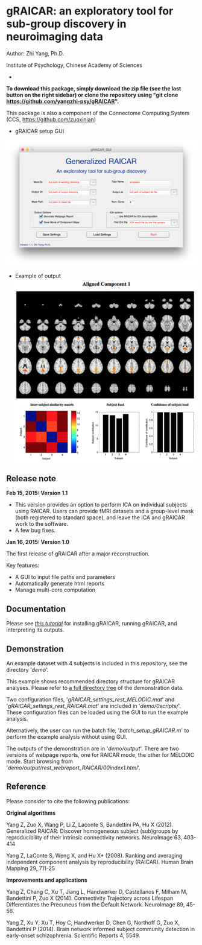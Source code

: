 # gRAICAR: an exploratory tool for sub-group discovery in neuroimaging data

Author: Zhi Yang, Ph.D.

Institute of Psychology, Chinese Academy of Sciences

-
**To download this package, simply download the zip file (see the last button on the right sidebar) or clone the repository using "git clone https://github.com/yangzhi-psy/gRAICAR".**

This package is also a component of the Connectome Computing System (CCS, https://github.com/zuoxinian)

- gRAICAR setup GUI

![gRAICAR_GUI_init_1.1](tutorial/gRAICAR_GUI_init_1.1.png)

- Example of output
![gRAICAR_webreport](tutorial/gRAICAR_report_AC1.png)



## Release note
**Feb 15, 2015: Version 1.1**

- This version provides an option to perform ICA on individual subjects using RAICAR. Users can provide fMRI datasets and a group-level mask (both registered to standard space), and leave the ICA and gRAICAR work to the software.
- A few bug fixes.


**Jan 16, 2015: Version 1.0**

The first release of gRAICAR after a major reconstruction. 

Key features:

- A GUI to input file paths and parameters
- Automatically generate html reports
- Manage multi-core computation

## Documentation
Please see [_this tutorial_](tutorial/tutorial.md) for installing gRAICAR, running gRAICAR, and interpreting its outputs.

## Demonstration
An example dataset with 4 subjects is included in this repository, see the directory '_demo_'. 

This example shows recommended directory structure for gRAICAR analyses. Please refer to [a full directory tree](demo/directoryTree.txt) of the demonstration data.

Two configuration files, '_gRAICAR_settings_rest_MELODIC.mat_' and '_gRAICAR_settings_rest_RAICAR.mat_' are included in '_demo/0scripts/_'. These configuration files can be loaded using the GUI to run the example analysis.

Alternatively, the user can run the batch file, '_batch_setup_gRAICAR.m_' to perform the example analysis without using GUI.

The outputs of the demonstration are in '_demo/output_'. There are two versions of webpage reports, one for RAICAR mode, the other for MELODIC mode. Start browsing from '_demo/output/rest\_webreport_RAICAR/00index1.html_'.

## Reference
Please consider to cite the following publications:

**Original algorithms**

Yang Z, Zuo X, Wang P, Li Z, Laconte S, Bandettini PA, Hu X (2012). Generalized RAICAR: Discover homogeneous subject (sub)groups by reproducibility of their intrinsic connectivity networks. NeuroImage 63, 403-414

Yang Z, LaConte S, Weng X, and Hu X* (2008). Ranking and averaging independent component analysis by reproducibility (RAICAR). Human Brain Mapping 29, 711-25

**Improvements and applications**

Yang Z, Chang C, Xu T, Jiang L, Handwerker D, Castellanos F, Milham M, Bandettini P, Zuo X (2014). Connectivity Trajectory across Lifespan Differentiates the Precuneus from the Default Network. NeuroImage 89, 45-56.

Yang Z, Xu Y, Xu T, Hoy C, Handwerker D, Chen G, Northoff G, Zuo X, Bandettini P (2014). Brain network informed subject community detection in early-onset schizophrenia. Scientific Reports 4, 5549.


